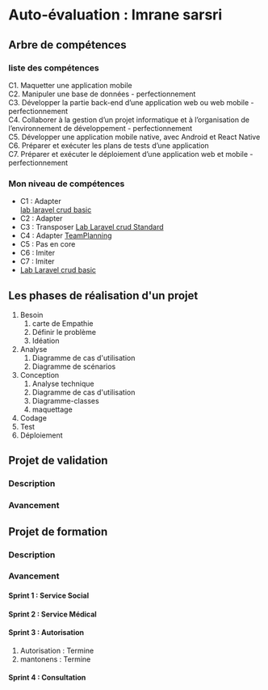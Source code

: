 # Auto-évaluation : Imrane sarsri

## Arbre de compétences
### liste des compétences
C1. Maquetter une application mobile						
C2. Manipuler une base de données - perfectionnement						
C3. Développer la partie back-end d’une application web ou web mobile - perfectionnement						
C4. Collaborer à la gestion d’un projet informatique et à l’organisation de l’environnement de développement - perfectionnement						
C5. Développer une application mobile native, avec Android et React Native						
C6. Préparer et exécuter les plans de tests d’une application						
C7. Préparer et exécuter le déploiement d’une application web et mobile - perfectionnement						
<!-- TODO : Donnez la liste des compétences -->
### Mon niveau de compétences
<!-- TODO : Mon niveau (Imiter,Adapter,Transposer) à chaque compétences -->
- C1 : Adapter  
[lab laravel crud basic](https://github.com/imranesarsri/lab-laravel-basic.git)
- C2 : Adapter
- C3 : Transposer
[Lab Laravel crud Standard](https://github.com/imranesarsri/CNMH/tree/master/Branche-Technique/Labs/Lab-Laravel-Standard)
- C4 : Adapter
[TeamPlanning](https://github.com/orgs/cnmh/projects/16)
- C5 : Pas en core
- C6 : Imiter
- C7 : Imiter
- [Lab Laravel crud basic](solicoders.infinityfreeapp.com)
## Les phases de réalisation d'un projet 

<!-- Donnez une description de chaque phase dnas un seul phrase -->

1. Besoin
   1. carte de Empathie
   2. Définir le problème
   3. Idéation
2. Analyse
   1. Diagramme de cas d'utilisation
   2. Diagramme de scénarios
3. Conception
   1. Analyse technique
   2. Diagramme de cas d'utilisation
   3. Diagramme-classes
   4. maquettage
4. Codage
5. Test
6. Déploiement 

## Projet de validation
### Description

<!-- TODO : Donnez une description de votre projet de validation en trois phrase -->
### Avancement
<!-- 1. Donnez Les phases en cours et terminés en ordre -->

## Projet de formation

### Description
<!-- TODO : Donnez une description de de projet CNMH en trois phrase -->

### Avancement

<!-- Donnez l'état de chaque phase de développement de chaque sprint -->
#### Sprint 1 : Service Social
#### Sprint 2 : Service Médical
#### Sprint 3 : Autorisation
1. Autorisation : Termine
2. mantonens : Termine
#### Sprint 4 : Consultation